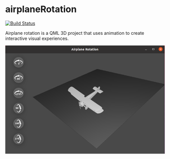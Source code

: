 # airplaneRotation
[![Build Status](https://github.com/masoumehhsn/airplaneRotation/actions/workflows/main.yml/badge.svg)](https://github.com/masoumehhsn/airplaneRotation/actions)

Airplane rotation is a QML 3D project that uses animation to create interactive visual experiences.

![alt text](https://github.com/masoomehsn/airplaneRotation/blob/main/airplaneRotation/Screenshot2023-03-12.png)
